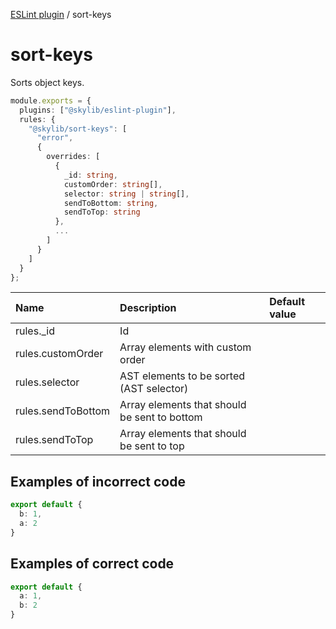 [ESLint plugin](https://ilyub.github.io/eslint-plugin/) / sort-keys

# sort-keys

Sorts object keys.

```ts
module.exports = {
  plugins: ["@skylib/eslint-plugin"],
  rules: {
    "@skylib/sort-keys": [
      "error",
      {
        overrides: [
          {
            _id: string,
            customOrder: string[],
            selector: string | string[],
            sendToBottom: string,
            sendToTop: string
          },
          ...
        ]
      }
    ]
  }
};
```

| Name | Description | Default value |
| :----- | :----- | :----- |
| rules._id | Id |
| rules.customOrder | Array elements with custom order |
| rules.selector | AST elements to be sorted (AST selector) |
| rules.sendToBottom | Array elements that should be sent to bottom |
| rules.sendToTop | Array elements that should be sent to top |

## Examples of incorrect code

```ts
export default {
  b: 1,
  a: 2
}
```

## Examples of correct code

```ts
export default {
  a: 1,
  b: 2
}
```